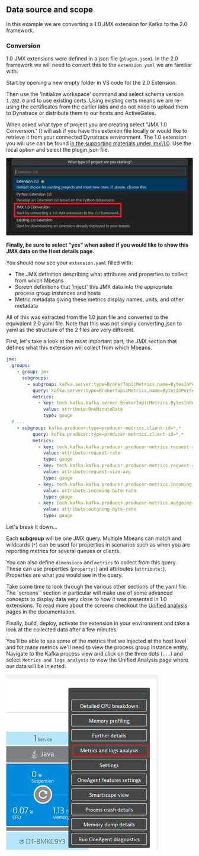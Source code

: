 ## Data source and scope

In this example we are converting a 1.0 JMX extension for Kafka to the 2.0 framework.

### Conversion

1.0 JMX extensions were defined in a json file (`plugin.json`). In the 2.0 framework we will need to convert this to the `extension.yaml` we are familiar with.

Start by opening a new empty folder in VS code for the 2.0 Extension.

Then use the 'Initialize workspace' command and select schema version `1.282.0` and to use existing certs. Using existing certs means we are re-using the certificates from the earlier labs and do not need to upload them to Dynatrace or distribute them to our hosts and ActiveGates.

When asked what type of project you are creating select "JMX 1.0 Conversion." It will ask if you have this extenion file locally or would like to retrieve it from your connected Dynatrace environment. The 1.0 extension you will use can be found [in the supporting materials under jmx\\1.0](../../../../supporting-materials/jmx/1.0/plugin.json). Use the local option and select the plugin.json file.

![Conversion](../../../assets/images/03_jmx_initialize_conversion_step.png)

**Finally, be sure to select "yes" when asked if you would like to show this JMX data on the Host details page.**

You should now see your `extension.yaml` filled with:
  - The JMX definition describing what attributes and properties to collect from which Mbeans
  - Screen definitions that 'inject' this JMX data into the appropriate process group instances and hosts
  - Metric metadata giving these metrics display names, units, and other metadata

All of this was extracted from the 1.0 json file and converted to the equivalent 2.0 yaml file. Note that this was not simply converting json to yaml as the structure of the 2 files are very different.

First, let's take a look at the most important part; the JMX section that defines what this extension will collect from which Mbeans.

```yaml
jmx:
  groups:
    - group: jmx
      subgroups:
        - subgroup: kafka.server:type=BrokerTopicMetrics,name=BytesInPerSec
          query: kafka.server:type=BrokerTopicMetrics,name=BytesInPerSec
          metrics:
            - key: tech.kafka.kafka.server.BrokerTopicMetrics.BytesInPerSec.OneMinuteRate
              value: attribute:OneMinuteRate
              type: gauge
  # ...
    - subgroup: kafka.producer:type=producer-metrics,client-id=*,*
          query: kafka.producer:type=producer-metrics,client-id=*,*
          metrics:
            - key: tech.kafka.kafka.producer.producer-metrics.request-rate
              value: attribute:request-rate
              type: gauge
            - key: tech.kafka.kafka.producer.producer-metrics.request-size-avg
              value: attribute:request-size-avg
              type: gauge
            - key: tech.kafka.kafka.producer.producer-metrics.incoming-byte-rate
              value: attribute:incoming-byte-rate
              type: gauge
            - key: tech.kafka.kafka.producer.producer-metrics.outgoing-byte-rate
              value: attribute:outgoing-byte-rate
              type: gauge
```

Let's break it down...

Each **subgroup** will be one JMX query. Multiple Mbeans can match and wildcards (`*`) can be used for properties in scenarios such as when you are reporting metrics for several queues or clients.

You can also define `dimensions` and `metrics` to collect from this query. These can use properties (`property:`) and attributes (`attribute:`). Properties are what you would see in the query.

Take some time to look through the various other sections of the yaml file. The `screens`` section in particular will make use of some advanced concepts to display data very close to how it was presented in 1.0 extensions. To read more about the screens checkout the [Unified analysis](https://docs.dynatrace.com/docs/extend-dynatrace/extend-ui/unified-analysis) pages in the documentation.

Finally, build, deploy, activate the extension in your environment and take a look at the collected data after a few minutes.

You'll be able to see some of the metrics that we injected at the host level and for many metrics we'll need to view the process group instance entity. Navigate to the Kafka process view and click on the three dots (`...`) and select `Metrics and logs analysis` to view the Unified Analysis page where our data will be injected.

![metrics_and_logs_jmx](../../../assets/images/03_jmx_ua_pgi.png)
